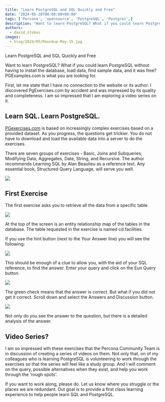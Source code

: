 ```yaml
---
title: "Learn PostgreSQL and SQL Quickly and Free"
date: "2024-05-20T00:00:00+00:00"
tags: ['Percona', 'opensource', 'PostgreSQL', 'Postgres',]
description: "Want to learn PostgreSQL? What if you could learn PostgreSQL without having to install the database, load data, find sample data, and it was free?"
authors:
  - david_stokes
images:
  - blog/2024/05/Roundup-May-15.jpg
---
```


Learn PostgreSQL and SQL Quickly and Free

Want to learn PostgreSQL? What if you could learn PostgreSQL without having to install the database, load data, find sample data, and it was free? PGExamples.com is what you are looking for.

First, let me state that I have no connection to the website or its author. I discovered PgExercises.com by accident and was impressed by its quality and completeness.  I am so impressed that I am exploring a video series on it.

## Learn SQL. Learn PostgreSQL.

[PGexercises.com](PGexercises.com) is based on increasingly complex exercises based on a provided dataset. As you progress, the questions get trickier. You do not have to download and load the available data into a server to do the exercises.  

There are seven groups of exercises - Basic, Joins and Subqueries, Modifying Data, Aggregates, Date, String, and Recursive. The author recommends Learning SQL by Alan Beaulieu as a reference text. Any essential book, Structured Query Language, will serve you well.

![](blog/2024/05/image2.jpg)

## First Exercise

The first exercise asks you to retrieve all the data from a specific table.

![](blog/2024/05/image4.jpg)

At the top of the screen is an entity relationship map of the tables in the database. The table requested in the exercise is named cd.facilities.

If you use the hint button (next to the Your Answer line) you will see the following:

![](blog/2024/05/image3.jpg)

This should be enough of a clue to allow you, with the aid of your SQL reference, to find the answer. Enter your query and click on the Eun Query button.

![](blog/2024/05/image1.jpg)

The green check means that the answer is correct. But what if you did not get it correct. Scroll down and select the Answers and Discussion button.

![](blog/2024/05/image5.jpg)

Not only do you see the answer to the question, but there is a detailed analysis of the answer.

## Video Series?

I am so impressed wth these exercises that the Percona Community Team is in discussion of creating a series of videos on them. Not only that, on of my colleagues who is learning PostgreSQL is volunteering to work through the exercises so that the series will feel like a study group. And I will comment on the query, possible alternatives when they exist, and help you work through the 'rough spots'.

If you want to work along, please do. Let us know where you struggle or the places we are redundant. Out goal is to provide a first class learning experience to help people learn SQL and PostgreSQL.
